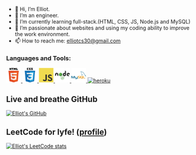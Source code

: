 - 👋 Hi, I’m Elliot.
- 👀 I’m an engineer.
- 🌱 I’m currently learning full-stack.(HTML, CSS, JS, Node.js and MySQL)
- 💞️ I’m passionate about websites and using my coding ability to improve the work environment.
- 📫 How to reach me: [elliotcs30@gmail.com](mailto:elliotcs30@gmail.com) 

<h3 align="left">Languages and Tools:</h3>

<p align="left">
<a href="https://www.w3.org/html/" target="_blank" rel="noreferrer"> <img src="https://raw.githubusercontent.com/devicons/devicon/master/icons/html5/html5-original-wordmark.svg" alt="html5" width="40" height="40"/> </a> 
<a href="https://www.w3schools.com/css/" target="_blank" rel="noreferrer"> <img src="https://raw.githubusercontent.com/devicons/devicon/master/icons/css3/css3-original-wordmark.svg" alt="css3" width="40" height="40"/> </a> 
<a href="https://developer.mozilla.org/en-US/docs/Web/JavaScript" target="_blank" rel="noreferrer"> <img src="https://raw.githubusercontent.com/devicons/devicon/master/icons/javascript/javascript-original.svg" alt="javascript" width="40" height="40"/> </a> 
<a href="https://nodejs.org" target="_blank" rel="noreferrer"> <img src="https://raw.githubusercontent.com/devicons/devicon/master/icons/nodejs/nodejs-original-wordmark.svg" alt="nodejs" width="40" height="40"/> </a> 
<a href="https://www.mysql.com/" target="_blank" rel="noreferrer"> <img src="https://raw.githubusercontent.com/devicons/devicon/master/icons/mysql/mysql-original-wordmark.svg" alt="mysql" width="40" height="40"/> </a> 
<a href="https://heroku.com" target="_blank" rel="noreferrer"> <img src="https://www.vectorlogo.zone/logos/heroku/heroku-icon.svg" alt="heroku" width="40" height="40"/> </a> 
</p>


## Live and breathe GitHub
[![Elliot's GitHub](https://github-readme-stats.vercel.app/api?username=elliotcs30)](https://github.com/anuraghazra/github-readme-stats)

## LeetCode for lyfe! ([profile](https://leetcode.com/elliotcs30))
[![Elliot's LeetCode stats](https://leetcode-stats-six.vercel.app/api?username=elliotcs30)](https://github.com/KnlnKS/leetcode-stats)
